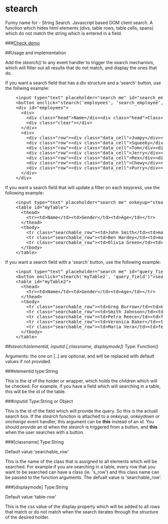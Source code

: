 stearch
=======

Funny name for - String Search.
Javascript based DOM client search. A function which hides html elements (divs, table rows, table cells, spans) which do not match the string which is entered in a field. 

###<a href="http://jsbin.com/epUxOBo/1/edit?output">Check demo</a>


##Usage and implementation

Add the *stearch()* to any event handler to trigger the search mechanism, which will filter out all results that do not match, and display the ones that do. 

If you want a search field that has a div structure and a 'search' button, use the follwing example:

<pre>
	&lt;input type=&quot;text&quot; placeholder=&quot;search me&quot; id=&quot;search_employee&quot; /&gt;
	&lt;button onclick=&quot;stearch('employees', 'search_employee', 'row', 'block')&quot;&gt;search&lt;/button&gt;
    &lt;div id=&quot;employees&quot;&gt;
      &lt;div&gt;
        &lt;div class=&quot;head&quot;&gt;Name&lt;/div&gt;&lt;div class=&quot;head&quot;&gt;Class&lt;/div&gt;&lt;div class=&quot;head&quot;&gt;Points&lt;/div&gt;
		&lt;div class=&quot;clear&quot;&gt;&lt;/div&gt;
      &lt;/div&gt;
      &lt;div&gt;
        &lt;div class=&quot;row&quot;&gt;&lt;div class=&quot;data_cell&quot;&gt;Jumpy&lt;/div&gt;&lt;div class=&quot;data_cell&quot;&gt;dog&lt;/div&gt;&lt;div class=&quot;data_cell&quot;&gt;211&lt;/div&gt;&lt;div class=&quot;clear&quot;&gt;&lt;/div&gt;&lt;/div&gt;
        &lt;div class=&quot;row&quot;&gt;&lt;div class=&quot;data_cell&quot;&gt;Squeeky&lt;/div&gt;&lt;div class=&quot;data_cell&quot;&gt;cat&lt;/div&gt;&lt;div class=&quot;data_cell&quot;&gt;252&lt;/div&gt;&lt;div class=&quot;clear&quot;&gt;&lt;/div&gt;&lt;/div&gt;
        &lt;div class=&quot;row&quot;&gt;&lt;div class=&quot;data_cell&quot;&gt;Tom&lt;/div&gt;&lt;div class=&quot;data_cell&quot;&gt;cat&lt;/div&gt;&lt;div class=&quot;data_cell&quot;&gt;321&lt;/div&gt;&lt;div class=&quot;clear&quot;&gt;&lt;/div&gt;&lt;/div&gt;
        &lt;div class=&quot;row&quot;&gt;&lt;div class=&quot;data_cell&quot;&gt;Jerry&lt;/div&gt;&lt;div class=&quot;data_cell&quot;&gt;mouse&lt;/div&gt;&lt;div class=&quot;data_cell&quot;&gt;476&lt;/div&gt;&lt;div class=&quot;clear&quot;&gt;&lt;/div&gt;&lt;/div&gt;
        &lt;div class=&quot;row&quot;&gt;&lt;div class=&quot;data_cell&quot;&gt;Rex&lt;/div&gt;&lt;div class=&quot;data_cell&quot;&gt;dog&lt;/div&gt;&lt;div class=&quot;data_cell&quot;&gt;421&lt;/div&gt;&lt;div class=&quot;clear&quot;&gt;&lt;/div&gt;&lt;/div&gt;
        &lt;div class=&quot;row&quot;&gt;&lt;div class=&quot;data_cell&quot;&gt;Chewy&lt;/div&gt;&lt;div class=&quot;data_cell&quot;&gt;mouse&lt;/div&gt;&lt;div class=&quot;data_cell&quot;&gt;421&lt;/div&gt;&lt;div class=&quot;clear&quot;&gt;&lt;/div&gt;&lt;/div&gt;
        &lt;div class=&quot;row&quot;&gt;&lt;div class=&quot;data_cell&quot;&gt;Purry&lt;/div&gt;&lt;div class=&quot;data_cell&quot;&gt;cat&lt;/div&gt;&lt;div class=&quot;data_cell&quot;&gt;653&lt;/div&gt;&lt;div class=&quot;clear&quot;&gt;&lt;/div&gt;&lt;/div&gt;
      &lt;/div&gt;
    &lt;/div&gt;
</pre>

If you want a search field that will update a filter on each keypress, use the following example:

<pre>
    &lt;input type=&quot;text&quot; placeholder=&quot;search me&quot; onkeyup=&quot;stearch('myTable', this)&quot; /&gt;
    &lt;table id=&quot;myTable&quot;&gt;
      &lt;thead&gt;
        &lt;tr&gt;&lt;td&gt;Name&lt;/td&gt;&lt;td&gt;Gender&lt;/td&gt;&lt;td&gt;Age&lt;/td&gt;&lt;/tr&gt;
      &lt;/thead&gt;
      &lt;tbody&gt;
        &lt;tr class=&quot;searchable_row&quot;&gt;&lt;td&gt;John Smith&lt;/td&gt;&lt;td&gt;male&lt;/td&gt;&lt;td&gt;21&lt;/td&gt;&lt;/tr&gt;
        &lt;tr class=&quot;searchable_row&quot;&gt;&lt;td&gt;Ben Hardey&lt;/td&gt;&lt;td&gt;male&lt;/td&gt;&lt;td&gt;25&lt;/td&gt;&lt;/tr&gt;
        &lt;tr class=&quot;searchable_row&quot;&gt;&lt;td&gt;Olivia Green&lt;/td&gt;&lt;td&gt;female&lt;/td&gt;&lt;td&gt;22&lt;/td&gt;&lt;/tr&gt;
      &lt;/tbody&gt;
    &lt;/table&gt;
</pre>

If you want a search field with a 'search' button, use the following example:

<pre>
	&lt;input type=&quot;text&quot; placeholder=&quot;search me&quot; id=&quot;query_field&quot; /&gt;
	&lt;button onclick=&quot;stearch('myTable2', 'query_field')&quot;&gt;search&lt;/button&gt;
    &lt;table id=&quot;myTable2&quot;&gt;
      &lt;thead&gt;
        &lt;tr&gt;&lt;td&gt;Name&lt;/td&gt;&lt;td&gt;Gender&lt;/td&gt;&lt;td&gt;Age&lt;/td&gt;&lt;/tr&gt;
      &lt;/thead&gt;
      &lt;tbody&gt;
        &lt;tr class=&quot;searchable_row&quot;&gt;&lt;td&gt;Greg Burrow&lt;/td&gt;&lt;td&gt;male&lt;/td&gt;&lt;td&gt;26&lt;/td&gt;&lt;/tr&gt;
        &lt;tr class=&quot;searchable_row&quot;&gt;&lt;td&gt;Smith Johnson&lt;/td&gt;&lt;td&gt;male&lt;/td&gt;&lt;td&gt;21&lt;/td&gt;&lt;/tr&gt;
        &lt;tr class=&quot;searchable_row&quot;&gt;&lt;td&gt;Petra Reece&lt;/td&gt;&lt;td&gt;female&lt;/td&gt;&lt;td&gt;32&lt;/td&gt;&lt;/tr&gt;
        &lt;tr class=&quot;searchable_row&quot;&gt;&lt;td&gt;Veronica Baker&lt;/td&gt;&lt;td&gt;female&lt;/td&gt;&lt;td&gt;26&lt;/td&gt;&lt;/tr&gt;
        &lt;tr class=&quot;searchable_row&quot;&gt;&lt;td&gt;Maria Vera&lt;/td&gt;&lt;td&gt;female&lt;/td&gt;&lt;td&gt;27&lt;/td&gt;&lt;/tr&gt;
      &lt;/tbody&gt;
    &lt;/table&gt;
</pre>

##*stearch(elementid, inputid [,classname, displaymode])*
Type: Function()

Arguments: the one on [..] are optional, and will be replaced with default values if not provided.

###elementid
type:String

This is the id of the holder or wrapper, which holds the children which will be checked. For example, if you have a field which will searching in a table, this will be the id of the table.

###inputid
Type:String or Object

This is the id of the field which will provide the query. So this is the actuall search box. If the *stearch* function is attached to a *onkeyup, onkeydown or onchange* event handler, this argument can be **this** instead of an id. You should provide an id when the *stearch* is triggered from a button, and **this** when the user searches with a button.

###[classname]
Type:String

Default value:'searchable_row'

This is the name of the class that is assigned to all elements which will be searched. For example if you are searching in a table, every row that you want to be searched can have a class (ie. 's_row') and this class name can be passed to the function arguments. The defualt value is 'searchable_row'.

###[displaymode]
Type:String

Default value:'table-row'

This is the css value of the display property which will be added to all rows that match or do not match when the search iterates through the structure of the desired holder.
